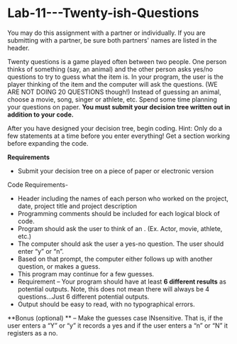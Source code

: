 # Lab-11---Twenty-ish-Questions

You may do this assignment with a partner or individually.  If you are submitting with a partner, be sure both partners' names are listed in the header.

Twenty questions is a game played often between two people. One person thinks of something (say, an animal) and the other person asks yes/no questions to try to guess what the item is.  In your program, the user is the player thinking of the item and the computer will ask the questions. (WE ARE NOT DOING 20 QUESTIONS though!)
Instead of guessing an animal, choose a movie, song, singer or athlete, etc.  Spend some time planning your questions on paper.  **You must submit your decision tree written out in addition to your code.**

After you have designed your decision tree, begin coding.  Hint:  Only do a few statements at a time before you enter everything!  Get a section working before expanding the code.  

**Requirements** 
- Submit your decision tree on a piece of paper or electronic version

Code Requirements-
-	Header including the names of each person who worked on the project, date, project title and project description 
-	Programming comments should be included for each logical block of code.
-	Program should ask the user to think of an <item in selected set> . (Ex.  Actor, movie, athlete, etc.)
-	The computer should ask the user a yes-no question.  The user should enter “y” or “n”.
-	Based on that prompt, the computer either follows up with another question, or makes a guess.
-	This program may continue for a few guesses.
-	Requirement – Your program should have at least **6 different results** as potential outputs.  Note, this does not mean there will always be 4 questions…Just 6 different potential outputs.
-	Output should be easy to read, with no typographical errors.

**Bonus (optional) ** – Make the guesses case INsensitive.  That is, if the user enters a “Y” or “y” it records a yes and if the user enters a “n” or “N” it registers as a no.
